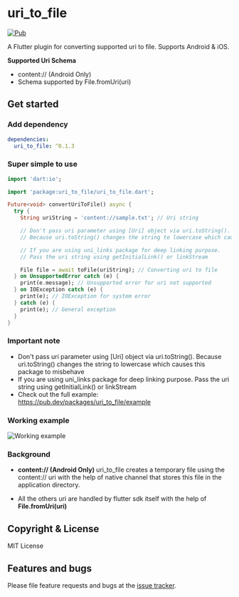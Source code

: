 # uri_to_file

[![Pub](https://img.shields.io/pub/v/uri_to_file.svg?style=flat-square&logo=dart&label=pub.dev&color=blue)](https://pub.dev/packages/uri_to_file)

A Flutter plugin for converting supported uri to file. Supports Android & iOS.

**Supported Uri Schema**

- content:// (Android Only)
- Schema supported by File.fromUri(uri)

## Get started

### Add dependency

```yaml
dependencies:
  uri_to_file: ^0.1.3
```

### Super simple to use

```dart
import 'dart:io';

import 'package:uri_to_file/uri_to_file.dart';

Future<void> convertUriToFile() async {
  try {
    String uriString = 'content://sample.txt'; // Uri string

    // Don't pass uri parameter using [Uri] object via uri.toString().
    // Because uri.toString() changes the string to lowercase which causes this package to misbehave

    // If you are using uni_links package for deep linking purpose.
    // Pass the uri string using getInitialLink() or linkStream

    File file = await toFile(uriString); // Converting uri to file
  } on UnsupportedError catch (e) {
    print(e.message); // Unsupported error for uri not supported
  } on IOException catch (e) {
    print(e); // IOException for system error
  } catch (e) {
    print(e); // General exception
  }
}
```

### Important note

- Don't pass uri parameter using [Uri] object via uri.toString(). Because uri.toString() changes the string to lowercase which causes this package to misbehave
- If you are using uni_links package for deep linking purpose. Pass the uri string using getInitialLink() or linkStream
- Check out the full example: https://pub.dev/packages/uri_to_file/example

### Working example

![Working example](https://raw.githubusercontent.com/Nikhil1999/uri-to-file/dev/example/output/Output.gif 'Working example')

### Background

- **content:// (Android Only)**
  uri_to_file creates a temporary file using the content:// uri with the help of native channel that stores this file in the application directory.

- All the others uri are handled by flutter sdk itself with the help of
  **File.fromUri(uri)**

## Copyright & License

MIT License

## Features and bugs

Please file feature requests and bugs at the [issue tracker][tracker].

[tracker]: https://github.com/Nikhil1999/uri-to-file/issues
